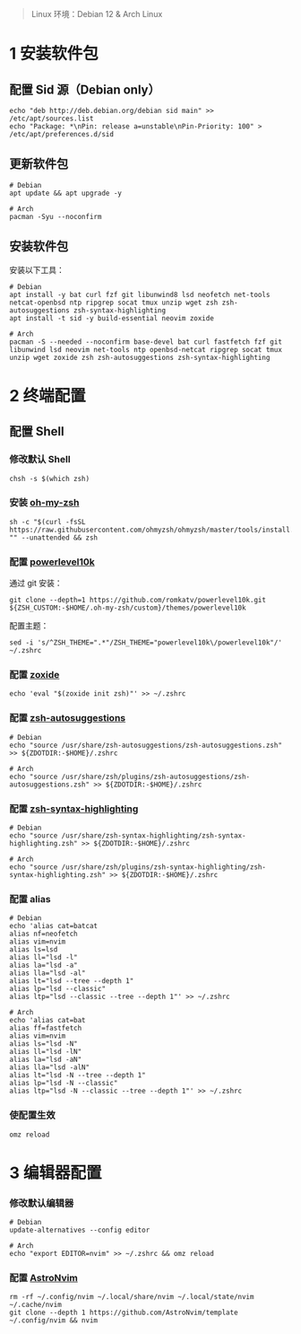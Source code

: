 >   Linux 环境：Debian 12 & Arch Linux

# 1 安装软件包

## 配置 Sid 源（Debian only）

```shell
echo "deb http://deb.debian.org/debian sid main" >> /etc/apt/sources.list
echo "Package: *\nPin: release a=unstable\nPin-Priority: 100" > /etc/apt/preferences.d/sid
```

## 更新软件包

```shell
# Debian
apt update && apt upgrade -y

# Arch
pacman -Syu --noconfirm
```

## 安装软件包

安装以下工具：

```shell
# Debian
apt install -y bat curl fzf git libunwind8 lsd neofetch net-tools netcat-openbsd ntp ripgrep socat tmux unzip wget zsh zsh-autosuggestions zsh-syntax-highlighting
apt install -t sid -y build-essential neovim zoxide

# Arch
pacman -S --needed --noconfirm base-devel bat curl fastfetch fzf git libunwind lsd neovim net-tools ntp openbsd-netcat ripgrep socat tmux unzip wget zoxide zsh zsh-autosuggestions zsh-syntax-highlighting
```

# 2 终端配置

## 配置 Shell

### 修改默认 Shell

```shell
chsh -s $(which zsh)
```

### 安装 [oh-my-zsh](https://github.com/ohmyzsh/ohmyzsh?tab=readme-ov-file#basic-installation)

```shell
sh -c "$(curl -fsSL https://raw.githubusercontent.com/ohmyzsh/ohmyzsh/master/tools/install.sh)" "" --unattended && zsh
```

### 配置 [powerlevel10k](https://github.com/romkatv/powerlevel10k?tab=readme-ov-file#manual)

通过 git 安装：

```shell
git clone --depth=1 https://github.com/romkatv/powerlevel10k.git ${ZSH_CUSTOM:-$HOME/.oh-my-zsh/custom}/themes/powerlevel10k
```

配置主题：

```shell
sed -i 's/^ZSH_THEME=".*"/ZSH_THEME="powerlevel10k\/powerlevel10k"/' ~/.zshrc
```

### 配置 [zoxide](https://github.com/ajeetdsouza/zoxide?tab=readme-ov-file#installation)

```shell
echo 'eval "$(zoxide init zsh)"' >> ~/.zshrc
```

### 配置 [zsh-autosuggestions](https://github.com/zsh-users/zsh-autosuggestions/blob/master/INSTALL.md#packages)

```shell
# Debian
echo "source /usr/share/zsh-autosuggestions/zsh-autosuggestions.zsh" >> ${ZDOTDIR:-$HOME}/.zshrc

# Arch
echo "source /usr/share/zsh/plugins/zsh-autosuggestions/zsh-autosuggestions.zsh" >> ${ZDOTDIR:-$HOME}/.zshrc
```

### 配置 [zsh-syntax-highlighting](https://github.com/zsh-users/zsh-syntax-highlighting/blob/master/INSTALL.md)

```shell
# Debian
echo "source /usr/share/zsh-syntax-highlighting/zsh-syntax-highlighting.zsh" >> ${ZDOTDIR:-$HOME}/.zshrc

# Arch
echo "source /usr/share/zsh/plugins/zsh-syntax-highlighting/zsh-syntax-highlighting.zsh" >> ${ZDOTDIR:-$HOME}/.zshrc
```

### 配置 alias

```shell
# Debian
echo 'alias cat=batcat
alias nf=neofetch
alias vim=nvim
alias ls=lsd
alias ll="lsd -l"
alias la="lsd -a"
alias lla="lsd -al"
alias lt="lsd --tree --depth 1"
alias lp="lsd --classic"
alias ltp="lsd --classic --tree --depth 1"' >> ~/.zshrc

# Arch
echo 'alias cat=bat
alias ff=fastfetch
alias vim=nvim
alias ls="lsd -N"
alias ll="lsd -lN"
alias la="lsd -aN"
alias lla="lsd -alN"
alias lt="lsd -N --tree --depth 1"
alias lp="lsd -N --classic"
alias ltp="lsd -N --classic --tree --depth 1"' >> ~/.zshrc
```

### 使配置生效

```shell
omz reload
```

# 3 编辑器配置

### 修改默认编辑器

```shell
# Debian
update-alternatives --config editor

# Arch
echo "export EDITOR=nvim" >> ~/.zshrc && omz reload
```

### 配置 [AstroNvim](https://docs.astronvim.com/)

```shell
rm -rf ~/.config/nvim ~/.local/share/nvim ~/.local/state/nvim ~/.cache/nvim
git clone --depth 1 https://github.com/AstroNvim/template ~/.config/nvim && nvim
```

